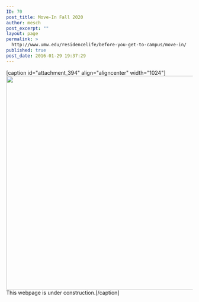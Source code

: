 ```yaml
---
ID: 70
post_title: Move-In Fall 2020
author: mesch
post_excerpt: ""
layout: page
permalink: >
  http://www.umw.edu/residencelife/before-you-get-to-campus/move-in/
published: true
post_date: 2016-01-29 19:37:29
---
```

[caption id="attachment_394" align="aligncenter" width="1024"]<a href="http://www.umw.edu/residencelife/wp-content/uploads/sites/30/2016/01/Under-Construction1.jpg"><img class="size-large wp-image-394" src="http://www.umw.edu/residencelife/wp-content/uploads/sites/30/2016/01/Under-Construction1-1024x576.jpg" alt="" width="1024" height="576" /></a> This webpage is under construction.[/caption]